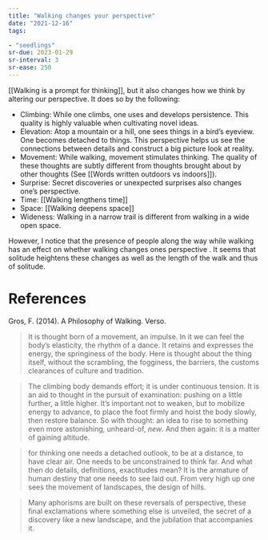 ```yaml
---
title: "Walking changes your perspective"
date: "2021-12-16"
tags:

- "seedlings"
sr-due: 2023-01-29
sr-interval: 3
sr-ease: 250
---
```


[[Walking is a prompt for thinking]], but it also changes how we think by altering our perspective. It does so by the following:

- Climbing: While one climbs, one uses and develops persistence. This quality is highly valuable when cultivating novel ideas.
- Elevation: Atop a mountain or a hill, one sees things in a bird’s eyeview. One becomes detached to things. This perspective helps us see the connections between details and construct a big picture look at reality.
- Movement: While walking, movement stimulates thinking. The quality of these thoughts are subtly different from thoughts brought about by other thoughts (See [[Words written outdoors vs indoors]]).
- Surprise: Secret discoveries or unexpected surprises also changes one’s perspective.
- Time: [[Walking lengthens time]]
- Space: [[Walking deepens space]]
- Wideness: Walking in a narrow trail is different from walking in a wide open space.

However, I notice that the presence of people along the way while walking has an effect on whether walking changes ones perspective . It seems that solitude heightens these changes as well as the length of the walk and thus of solitude.

# References

Gros, F. (2014). A Philosophy of Walking. Verso.

> It is thought born of a movement, an impulse. In it we can feel the body’s elasticity, the rhythm of a dance. It retains and expresses the energy, the springiness of the body. Here is thought about the thing itself, without the scrambling, the fogginess, the barriers, the customs clearances of culture and tradition.

> The climbing body demands effort; it is under continuous tension. It is an aid to thought in the pursuit of examination: pushing on a little further, a little higher. It’s important not to weaken, but to mobilize energy to advance, to place the foot firmly and hoist the body slowly, then restore balance. So with thought: an idea to rise to something even more astonishing, unheard-of, *new*. And then again: it is a matter of gaining altitude.

> for thinking one needs a detached outlook, to be at a distance, to have clear air. One needs to be unconstrained to think far. And what then do details, definitions, exactitudes mean? It is the armature of human destiny that one needs to see laid out. From very high up one sees the movement of landscapes, the design of hills.

> Many aphorisms are built on these reversals of perspective, these final exclamations where something else is unveiled, the secret of a discovery like a new landscape, and the jubilation that accompanies it.

